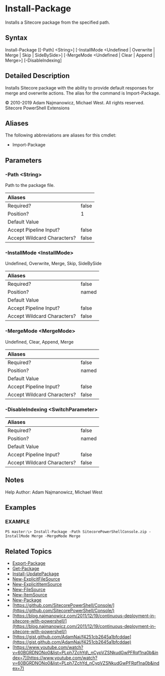 # Install-Package

Installs a Sitecore package from the specified path.

## Syntax

Install-Package \[\[-Path\] &lt;String&gt;\] \[-InstallMode &lt;Undefined \| Overwrite \| Merge \| Skip \| SideBySide&gt;\] \[-MergeMode &lt;Undefined \| Clear \| Append \| Merge&gt;\] \[-DisableIndexing\]

## Detailed Description

Installs Sitecore package with the ability to provide default responses for merge and overwrite actions. The alias for the command is Import-Package.

© 2010-2019 Adam Najmanowicz, Michael West. All rights reserved. Sitecore PowerShell Extensions

## Aliases

The following abbreviations are aliases for this cmdlet:

* Import-Package 

## Parameters

### -Path  &lt;String&gt;

Path to the package file.

| Aliases |  |
| :--- | :--- |
| Required? | false |
| Position? | 1 |
| Default Value |  |
| Accept Pipeline Input? | false |
| Accept Wildcard Characters? | false |

### -InstallMode  &lt;InstallMode&gt;

Undefined, Overwrite, Merge, Skip, SideBySide

| Aliases |  |
| :--- | :--- |
| Required? | false |
| Position? | named |
| Default Value |  |
| Accept Pipeline Input? | false |
| Accept Wildcard Characters? | false |

### -MergeMode  &lt;MergeMode&gt;

Undefined, Clear, Append, Merge

| Aliases |  |
| :--- | :--- |
| Required? | false |
| Position? | named |
| Default Value |  |
| Accept Pipeline Input? | false |
| Accept Wildcard Characters? | false |

### -DisableIndexing  &lt;SwitchParameter&gt;

| Aliases |  |
| :--- | :--- |
| Required? | false |
| Position? | named |
| Default Value |  |
| Accept Pipeline Input? | false |
| Accept Wildcard Characters? | false |

## Notes

Help Author: Adam Najmanowicz, Michael West

## Examples

### EXAMPLE

```text
PS master:\> Install-Package -Path SitecorePowerShellConsole.zip -InstallMode Merge -MergeMode Merge
```

## Related Topics

* [Export-Package](export-package.md)
* [Get-Package](get-package.md)
* [Install-UpdatePackage](install-updatepackage.md)
* [New-ExplicitFileSource](new-explicitfilesource.md)
* [New-ExplicitItemSource](new-explicititemsource.md)
* [New-FileSource](new-filesource.md)
* [New-ItemSource](new-itemsource.md)
* [New-Package](new-package.md)
* [https://github.com/SitecorePowerShell/Console/](https://github.com/SitecorePowerShell/Console/) 
* [https://blog.najmanowicz.com/2011/12/19/continuous-deployment-in-sitecore-with-powershell/](https://blog.najmanowicz.com/2011/12/19/continuous-deployment-in-sitecore-with-powershell/) 
* [https://gist.github.com/AdamNaj/f4251cb2645a1bfcddae](https://gist.github.com/AdamNaj/f4251cb2645a1bfcddae) 
* [https://www.youtube.com/watch?v=60BGRDNONo0&list=PLph7ZchYd\_nCypVZSNkudGwPFRqf1na0b&index=7](https://www.youtube.com/watch?v=60BGRDNONo0&list=PLph7ZchYd_nCypVZSNkudGwPFRqf1na0b&index=7) 

